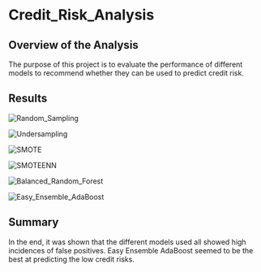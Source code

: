 # Credit_Risk_Analysis

## Overview of the Analysis
The purpose of this project is to evaluate the performance of different models to recommend whether they can be used to predict credit risk. 

## Results

![Random_Sampling](Random_Sampling.png)

![Undersampling](Undersampling.png)

![SMOTE](SMOTE.png)

![SMOTEENN](SMOTEENN.png)

![Balanced_Random_Forest](Balanced_Random_Forest.png)

![Easy_Ensemble_AdaBoost](Easy_Ensemble_AdaBoost.png)

## Summary
In the end, it was shown that the different models used all showed high incidences of false positives. Easy Ensemble AdaBoost seemed to be the best at predicting the low credit risks. 

